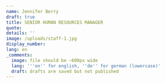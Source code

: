 ```yaml
---
name: Jennifer Berry
draft: true
title: SENIOR HUMAN RESOURCES MANAGER
quote:
details: ''
image: /uploads/staff-1.jpg
display_number:
lang: en
_comments:
  image: file should be ~600px wide
  lang: '''en'' for english, ''de'' for german (lowercase)'
  draft: drafts are saved but not published
---
```


